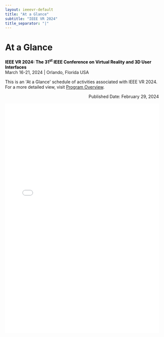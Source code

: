 ```yaml
---
layout: ieeevr-default
title: "At a Glance"
subtitle: "IEEE VR 2024"
title_separator: "|"
---
```


<div>
    <h1 id="cfp-demos">At a Glance</h1>
    <p>
        <strong style="color: black">IEEE VR 2024: The 31<sup>st</sup> IEEE Conference on Virtual Reality and 3D User Interfaces</strong><br />
            March 16-21, 2024 | Orlando, Florida USA
    </p> 
    <p>
        This is an 'At a Glance' schedule of activities associated with IEEE VR 2024. For a more detailed view, visit <a href="{{ "/program/overview/" | relative_url }}">Program Overview</a>.
    </p>
    <p class="italic" style="text-align: right;">Published Date: February 29, 2024 </p>
    <iframe src="{{"/assets/program/vr2024_overall_schedule-24.pdf" | relative_url }}#zoom=80" 
        title="IEEE VR 2024 Schedule (PDF)"
        width="100%"
        height="750px"
        loading="lazy"
        style="border:none;">
    </iframe>
</div>
